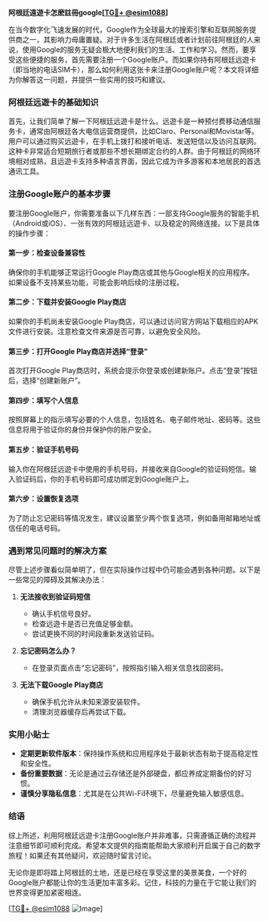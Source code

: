 **阿根廷遠遊卡怎麽註冊google[[TG💪+ @esim1088](https://t.me/s/esim1088)]**

在当今数字化飞速发展的时代，Google作为全球最大的搜索引擎和互联网服务提供商之一，其影响力毋庸置疑。对于许多生活在阿根廷或者计划前往阿根廷的人来说，使用Google的服务无疑会极大地便利我们的生活、工作和学习。然而，要享受这些便捷的服务，首先需要注册一个Google账户。而如果你持有阿根廷远遊卡（即当地的电话SIM卡），那么如何利用这张卡来注册Google账户呢？本文将详细为你解答这一问题，并提供一些实用的技巧和建议。

### 阿根廷远遊卡的基础知识

首先，让我们简单了解一下阿根廷远遊卡是什么。远遊卡是一种预付费移动通信服务卡，通常由阿根廷各大电信运营商提供，比如Claro、Personal和Movistar等。用户可以通过购买远遊卡，在手机上拨打和接听电话、发送短信以及访问互联网。这种卡非常适合短期旅行者或那些不想长期绑定合约的人群。由于阿根廷的网络环境相对成熟，且远遊卡支持多种语言界面，因此它成为许多游客和本地居民的首选通讯工具。

### 注册Google账户的基本步骤

要注册Google账户，你需要准备以下几样东西：一部支持Google服务的智能手机（Android或iOS）、一张有效的阿根廷远遊卡、以及稳定的网络连接。以下是具体的操作步骤：

#### 第一步：检查设备兼容性
确保你的手机能够正常运行Google Play商店或其他与Google相关的应用程序。如果设备不支持某些功能，可能会影响后续的注册过程。

#### 第二步：下载并安装Google Play商店
如果你的手机尚未安装Google Play商店，可以通过访问官方网站下载相应的APK文件进行安装。注意检查文件来源是否可靠，以避免安全风险。

#### 第三步：打开Google Play商店并选择“登录”
首次打开Google Play商店时，系统会提示你登录或创建新账户。点击“登录”按钮后，选择“创建新账户”。

#### 第四步：填写个人信息
按照屏幕上的指示填写必要的个人信息，包括姓名、电子邮件地址、密码等。这些信息将用于验证你的身份并保护你的账户安全。

#### 第五步：验证手机号码
输入你在阿根廷远遊卡中使用的手机号码，并接收来自Google的验证码短信。输入验证码后，你的手机号码即可成功绑定到Google账户上。

#### 第六步：设置恢复选项
为了防止忘记密码等情况发生，建议设置至少两个恢复选项，例如备用邮箱地址或信任的电话号码。

### 遇到常见问题时的解决方案

尽管上述步骤看似简单明了，但在实际操作过程中仍可能会遇到各种问题。以下是一些常见的障碍及其解决办法：

1. **无法接收到验证码短信**
   - 确认手机信号良好。
   - 检查远遊卡是否已充值足够金额。
   - 尝试更换不同的时间段重新发送验证码。

2. **忘记密码怎么办？**
   - 在登录页面点击“忘记密码”，按照指引输入相关信息找回密码。

3. **无法下载Google Play商店**
   - 确保手机允许从未知来源安装软件。
   - 清理浏览器缓存后再尝试下载。

### 实用小贴士

- **定期更新软件版本**：保持操作系统和应用程序处于最新状态有助于提高稳定性和安全性。
- **备份重要数据**：无论是通过云存储还是外部硬盘，都应养成定期备份的好习惯。
- **谨慎分享隐私信息**：尤其是在公共Wi-Fi环境下，尽量避免输入敏感信息。

### 结语

综上所述，利用阿根廷远遊卡注册Google账户并非难事，只需遵循正确的流程并注意细节即可顺利完成。希望本文提供的指南能帮助大家顺利开启属于自己的数字旅程！如果还有其他疑问，欢迎随时留言讨论。

无论你是即将踏上阿根廷的土地，还是已经在享受这里的美景美食，一个好的Google账户都能让你的生活更加丰富多彩。记住，科技的力量在于它能让我们的世界变得更加紧密相连。

[[TG💪+ @esim1088](https://t.me/s/esim1088) ![Image](https://i.postimg.cc/4NQfJmqS/Snipaste-2025-05-13-00-14-12.png)]